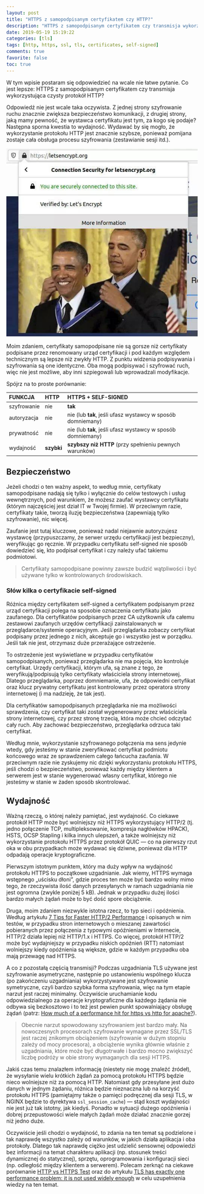 ```yaml
---
layout: post
title: "HTTPS z samopodpisanym certyfikatem czy HTTP?"
description: "HTTPS z samopodpisanym certyfikatem czy transmisja wykorzystująca czysty protokół HTTP?"
date: 2019-05-19 15:19:22
categories: [tls]
tags: [http, https, ssl, tls, certificates, self-signed]
comments: true
favorite: false
toc: true
---
```


W tym wpisie postaram się odpowiedzieć na wcale nie łatwe pytanie. Co jest lepsze: HTTPS z samopodpisanym certyfikatem czy transmisja wykorzystująca czysty protokół HTTP?

Odpowiedź nie jest wcale taka oczywista. Z jednej strony szyfrowanie ruchu znacznie zwiększa bezpieczeństwo komunikacji, z drugiej strony, jaką mamy pewność, że wystawca certyfikatu jest tym, za kogo się podaje? Następna sporna kwestia to wydajność. Wydawać by się mogło, że wykorzystanie protokołu HTTP jest znacznie szybsze, ponieważ pomijana zostaje cała obsługa procesu szyfrowania (zestawianie sesji itd.).

<p align="center">
  <img src="/assets/img/posts/self-signed_meme.jpg">
</p>

Moim zdaniem, certyfikaty samopodpisane nie są gorsze niż certyfikaty podpisane przez renomowany urząd certyfikacji i pod każdym względem technicznym są lepsze niż zwykły HTTP. Z punktu widzenia podpisywania i szyfrowania są one identyczne. Oba mogą podpisywać i szyfrować ruch, więc nie jest możliwe, aby inni szpiegowali lub wprowadzali modyfikacje.

Spójrz na to proste porównanie:

| <b>FUNKCJA</b> | <b>HTTP</b> | <b>HTTPS + SELF-SIGNED</b> |
| :---         | :---         | :---         |
| szyfrowanie | nie | **tak** |
| autoryzacja | nie | nie (lub **tak**, jeśli ufasz wystawcy w sposób domniemany) |
| prywatność | nie | nie (lub **tak**, jeśli ufasz wystawcy w sposób domniemany) |
| wydajność | **szybki** | **szybszy niż HTTP** (przy spełnieniu pewnych warunków) |

## Bezpieczeństwo

Jeżeli chodzi o ten ważny aspekt, to według mnie, certyfikaty samopodpisane nadają się tylko i wyłącznie do celów testowych i usług wewnętrznych, pod warunkiem, że możesz zaufać wystawcy certyfikatu (którym najczęściej jest dział IT w Twojej firmie). W przeciwnym razie, certyfikaty takie, tworzą iluzję bezpieczeństwa (zapewniają tylko szyfrowanie), nic więcej.

Zaufanie jest tutaj kluczowe, ponieważ nadal niejawnie autoryzujesz wystawcę (przypuszczamy, że serwer urzędu certyfikacji jest bezpieczny), weryfikując go ręcznie. W przypadku certyfikatu self-signed nie sposób dowiedzieć się, kto podpisał certyfikat i czy należy ufać takiemu podmiotowi.

  > Certyfikaty samopodpisane powinny zawsze budzić wątpliwości i być używane tylko w kontrolowanych środowiskach.

### Słów kilka o certyfikacie self-signed

Różnica między certyfikatem self-signed a certyfikatem podpisanym przez urząd certyfikacji polega na sposobie oznaczenia certyfikatu jako zaufanego. Dla certyfikatów podpisanych przez CA użytkownik ufa całemu zestawowi zaufanych urzędów certyfikacji zainstalowanych w przeglądarce/systemie operacyjnym. Jeśli przeglądarka zobaczy certyfikat podpisany przez jednego z nich, akceptuje go i wszystko jest w porządku. Jeśli tak nie jest, otrzymasz duże przerażające ostrzeżenie.

To ostrzeżenie jest wyświetlane w przypadku certyfikatów samopodpisanych, ponieważ przeglądarka nie ma pojęcia, kto kontroluje certyfikat. Urzędy certyfikacji, którym ufa, są znane z tego, że weryfikują/podpisują tylko certyfikaty właściciela strony internetowej. Dlatego przeglądarka, poprzez domniemanie, ufa, że ​​odpowiedni certyfikat oraz klucz prywatny certyfikatu jest kontrolowany przez operatora strony internetowej (i ma nadzieję, że tak jest).

Dla certyfikatów samopodpisanych przeglądarka nie ma możliwości sprawdzenia, czy certyfikat taki został wygenerowany przez właściciela strony internetowej, czy przez stronę trzecią, która może chcieć odczytać cały ruch. Aby zachować bezpieczeństwo, przeglądarka odrzuca taki certyfikat.

Według mnie, wykorzystanie szyfrowanego połączenia ma sens jedynie wtedy, gdy jesteśmy w stanie zweryfikować certyfikat podmiotu końcowego wraz ze sprawdzeniem całego łańcucha zaufania. W przeciwnym razie nie zyskujemy nic dzięki wykorzystaniu protokołu HTTPS, jeśli chodzi o bezpieczeństwo, ponieważ każdy między klientem a serwerem jest w stanie wygenerować własny certyfikat, którego nie jesteśmy w stanie w żaden sposób skontrolować.

## Wydajność

Ważną rzeczą, o której należy pamiętać, jest wydajność. Co ciekawe protokół HTTP może być wolniejszy niż HTTPS wykorzystujący HTTP/2 (tj. jedno połączenie TCP, multipleksowanie, kompresja nagłówków HPACK), HSTS, OCSP Stapling i kilka innych ulepszeń, a także wolniejszy niż wykorzystanie protokołu HTTPS przez protokół QUIC — co na pierwszy rzut oka w obu przypadkach może wydawać się dziwne, ponieważ dla HTTP odpadają operacje kryptograficzne.

Pierwszym istotnym punktem, który ma duży wpływ na wydajność protokołu HTTPS to początkowe uzgadnianie. Jak wiemy, HTTPS wymaga wstępnego „uścisku dłoni”, gdzie proces ten może być bardzo wolny mimo tego, że rzeczywista ilość danych przesyłanych w ramach uzgadniania nie jest ogromna (zwykle poniżej 5 kB). Jednak w przypadku dużej ilości bardzo małych żądań może to być dość spore obciążenie.

Druga, moim zdaniem niezwykle istotna rzecz, to typ sieci i opóźnienia. Według artykułu [7 Tips for Faster HTTP/2 Performance](https://dzone.com/articles/7-tips-for-faster-http2-performance) i opisanych w nim testów, w przypadku stron internetowych o mieszanej zawartości pobieranych przez połączenia z typowymi opóźnieniami w Internecie, HTTP/2 działa lepiej niż HTTP/1.x i HTTPS. Co więcej, protokół HTTP/2 może być wydajniejszy w przypadku niskich opóźnień (RTT) natomiast wolniejszy kiedy opóźnienia są większe, gdzie w każdym przypadku oba mają przewagę nad HTTPS.

A co z pozostałą częścią transmisji? Podczas uzgadniania TLS używane jest szyfrowanie asymetryczne, następnie po ustanowieniu wspólnego klucza (po zakończeniu uzgadniania) wykorzystywane jest szyfrowanie symetryczne, czyli bardzo szybka forma szyfrowania, więc na tym etapie narzut jest raczej minimalny. Oczywiście uruchamianie kodu odpowiedzialnego za operacje kryptograficzne dla każdego żądania nie odbywa się bezkosztowo i to też jest pewien punkt spowalniający obsługę żądań (patrz: [How much of a performance hit for https vs http for apache?](https://serverfault.com/q/43692)).

  > Obecnie narzut spowodowany szyfrowaniem jest bardzo mały. Na nowoczesnych procesorach szyfrowanie wymagane przez SSL/TLS jest raczej znikomym obciążeniem (szyfrowanie w dużym stopniu zależy od mocy procesora), a obciążenie wynika głównie właśnie z uzgadniania, które może być długotrwałe i bardzo mocno zwiększyć liczbę podróży w obie strony wymaganych dla sesji HTTPS.

Jakiś czas temu znalazłem informację (niestety nie mogę znaleźć źródeł), że wysyłanie wielu krótkich żądań za pomocą protokołu HTTPS będzie nieco wolniejsze niż za pomocą HTTP. Natomiast gdy przesyłane jest dużo danych w jednym żądaniu, różnica będzie nieznaczna lub na korzyść protokołu HTTPS (pamiętajmy także o pamięci podręcznej dla sesji TLS, w NGINX będzie to dyrektywa `ssl_session_cache`) — stąd koszt wydajności nie jest już tak istotny, jak kiedyś. Ponadto w sytuacji dużego opóźnienia i dobrej przepustowości wiele małych żądań może działać znacznie gorzej niż jedno duże.

Oczywiście jeśli chodzi o wydajność, to zdania na ten temat są podzielone i tak naprawdę wszystko zależy od warunków, w jakich działa aplikacja i oba protokoły. Dlatego tak naprawdę ciężko jest udzielić sensownej odpowiedzi bez informacji na temat charakteru aplikacji (np. stosunek treści dynamicznej do statycznej), sprzętu, oprogramowania i konfiguracji sieci (np. odległość między klientem a serwerem). Polecam zerknąć na ciekawe porównanie [HTTP vs HTTPS Test](http://www.httpvshttps.com/) oraz do artykułu [TLS has exactly one performance problem: it is not used widely enough](https://istlsfastyet.com/) w celu uzupełnienia wiedzy na ten temat.
